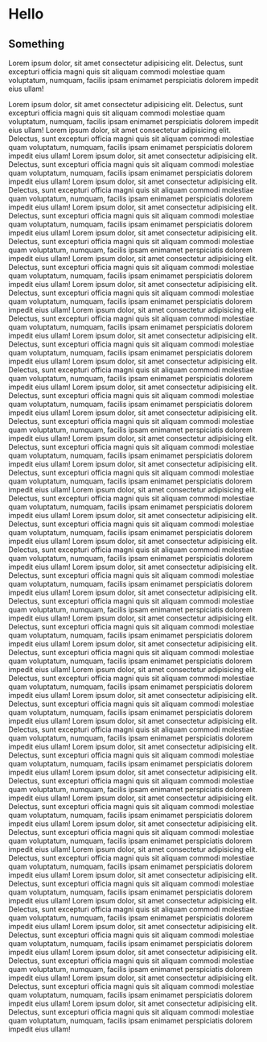 # Hello

## Something

Lorem ipsum dolor, sit amet consectetur adipisicing elit. Delectus, sunt excepturi officia magni quis sit aliquam commodi molestiae quam voluptatum, numquam, facilis ipsam enimamet perspiciatis dolorem impedit eius ullam!

Lorem ipsum dolor, sit amet consectetur adipisicing elit. Delectus, sunt excepturi officia magni quis sit aliquam commodi molestiae quam voluptatum, numquam, facilis ipsam enimamet perspiciatis dolorem impedit eius ullam!
Lorem ipsum dolor, sit amet consectetur adipisicing elit. Delectus, sunt excepturi officia magni quis sit aliquam commodi molestiae quam voluptatum, numquam, facilis ipsam enimamet perspiciatis dolorem impedit eius ullam!
Lorem ipsum dolor, sit amet consectetur adipisicing elit. Delectus, sunt excepturi officia magni quis sit aliquam commodi molestiae quam voluptatum, numquam, facilis ipsam enimamet perspiciatis dolorem impedit eius ullam!
Lorem ipsum dolor, sit amet consectetur adipisicing elit. Delectus, sunt excepturi officia magni quis sit aliquam commodi molestiae quam voluptatum, numquam, facilis ipsam enimamet perspiciatis dolorem impedit eius ullam!
Lorem ipsum dolor, sit amet consectetur adipisicing elit. Delectus, sunt excepturi officia magni quis sit aliquam commodi molestiae quam voluptatum, numquam, facilis ipsam enimamet perspiciatis dolorem impedit eius ullam!
Lorem ipsum dolor, sit amet consectetur adipisicing elit. Delectus, sunt excepturi officia magni quis sit aliquam commodi molestiae quam voluptatum, numquam, facilis ipsam enimamet perspiciatis dolorem impedit eius ullam!
Lorem ipsum dolor, sit amet consectetur adipisicing elit. Delectus, sunt excepturi officia magni quis sit aliquam commodi molestiae quam voluptatum, numquam, facilis ipsam enimamet perspiciatis dolorem impedit eius ullam!
Lorem ipsum dolor, sit amet consectetur adipisicing elit. Delectus, sunt excepturi officia magni quis sit aliquam commodi molestiae quam voluptatum, numquam, facilis ipsam enimamet perspiciatis dolorem impedit eius ullam!
Lorem ipsum dolor, sit amet consectetur adipisicing elit. Delectus, sunt excepturi officia magni quis sit aliquam commodi molestiae quam voluptatum, numquam, facilis ipsam enimamet perspiciatis dolorem impedit eius ullam!
Lorem ipsum dolor, sit amet consectetur adipisicing elit. Delectus, sunt excepturi officia magni quis sit aliquam commodi molestiae quam voluptatum, numquam, facilis ipsam enimamet perspiciatis dolorem impedit eius ullam!
Lorem ipsum dolor, sit amet consectetur adipisicing elit. Delectus, sunt excepturi officia magni quis sit aliquam commodi molestiae quam voluptatum, numquam, facilis ipsam enimamet perspiciatis dolorem impedit eius ullam!
Lorem ipsum dolor, sit amet consectetur adipisicing elit. Delectus, sunt excepturi officia magni quis sit aliquam commodi molestiae quam voluptatum, numquam, facilis ipsam enimamet perspiciatis dolorem impedit eius ullam!
Lorem ipsum dolor, sit amet consectetur adipisicing elit. Delectus, sunt excepturi officia magni quis sit aliquam commodi molestiae quam voluptatum, numquam, facilis ipsam enimamet perspiciatis dolorem impedit eius ullam!
Lorem ipsum dolor, sit amet consectetur adipisicing elit. Delectus, sunt excepturi officia magni quis sit aliquam commodi molestiae quam voluptatum, numquam, facilis ipsam enimamet perspiciatis dolorem impedit eius ullam!
Lorem ipsum dolor, sit amet consectetur adipisicing elit. Delectus, sunt excepturi officia magni quis sit aliquam commodi molestiae quam voluptatum, numquam, facilis ipsam enimamet perspiciatis dolorem impedit eius ullam!
Lorem ipsum dolor, sit amet consectetur adipisicing elit. Delectus, sunt excepturi officia magni quis sit aliquam commodi molestiae quam voluptatum, numquam, facilis ipsam enimamet perspiciatis dolorem impedit eius ullam!
Lorem ipsum dolor, sit amet consectetur adipisicing elit. Delectus, sunt excepturi officia magni quis sit aliquam commodi molestiae quam voluptatum, numquam, facilis ipsam enimamet perspiciatis dolorem impedit eius ullam!
Lorem ipsum dolor, sit amet consectetur adipisicing elit. Delectus, sunt excepturi officia magni quis sit aliquam commodi molestiae quam voluptatum, numquam, facilis ipsam enimamet perspiciatis dolorem impedit eius ullam!
Lorem ipsum dolor, sit amet consectetur adipisicing elit. Delectus, sunt excepturi officia magni quis sit aliquam commodi molestiae quam voluptatum, numquam, facilis ipsam enimamet perspiciatis dolorem impedit eius ullam!
Lorem ipsum dolor, sit amet consectetur adipisicing elit. Delectus, sunt excepturi officia magni quis sit aliquam commodi molestiae quam voluptatum, numquam, facilis ipsam enimamet perspiciatis dolorem impedit eius ullam!
Lorem ipsum dolor, sit amet consectetur adipisicing elit. Delectus, sunt excepturi officia magni quis sit aliquam commodi molestiae quam voluptatum, numquam, facilis ipsam enimamet perspiciatis dolorem impedit eius ullam!
Lorem ipsum dolor, sit amet consectetur adipisicing elit. Delectus, sunt excepturi officia magni quis sit aliquam commodi molestiae quam voluptatum, numquam, facilis ipsam enimamet perspiciatis dolorem impedit eius ullam!
Lorem ipsum dolor, sit amet consectetur adipisicing elit. Delectus, sunt excepturi officia magni quis sit aliquam commodi molestiae quam voluptatum, numquam, facilis ipsam enimamet perspiciatis dolorem impedit eius ullam!
Lorem ipsum dolor, sit amet consectetur adipisicing elit. Delectus, sunt excepturi officia magni quis sit aliquam commodi molestiae quam voluptatum, numquam, facilis ipsam enimamet perspiciatis dolorem impedit eius ullam!
Lorem ipsum dolor, sit amet consectetur adipisicing elit. Delectus, sunt excepturi officia magni quis sit aliquam commodi molestiae quam voluptatum, numquam, facilis ipsam enimamet perspiciatis dolorem impedit eius ullam!
Lorem ipsum dolor, sit amet consectetur adipisicing elit. Delectus, sunt excepturi officia magni quis sit aliquam commodi molestiae quam voluptatum, numquam, facilis ipsam enimamet perspiciatis dolorem impedit eius ullam!
Lorem ipsum dolor, sit amet consectetur adipisicing elit. Delectus, sunt excepturi officia magni quis sit aliquam commodi molestiae quam voluptatum, numquam, facilis ipsam enimamet perspiciatis dolorem impedit eius ullam!
Lorem ipsum dolor, sit amet consectetur adipisicing elit. Delectus, sunt excepturi officia magni quis sit aliquam commodi molestiae quam voluptatum, numquam, facilis ipsam enimamet perspiciatis dolorem impedit eius ullam!
Lorem ipsum dolor, sit amet consectetur adipisicing elit. Delectus, sunt excepturi officia magni quis sit aliquam commodi molestiae quam voluptatum, numquam, facilis ipsam enimamet perspiciatis dolorem impedit eius ullam!
Lorem ipsum dolor, sit amet consectetur adipisicing elit. Delectus, sunt excepturi officia magni quis sit aliquam commodi molestiae quam voluptatum, numquam, facilis ipsam enimamet perspiciatis dolorem impedit eius ullam!
Lorem ipsum dolor, sit amet consectetur adipisicing elit. Delectus, sunt excepturi officia magni quis sit aliquam commodi molestiae quam voluptatum, numquam, facilis ipsam enimamet perspiciatis dolorem impedit eius ullam!
Lorem ipsum dolor, sit amet consectetur adipisicing elit. Delectus, sunt excepturi officia magni quis sit aliquam commodi molestiae quam voluptatum, numquam, facilis ipsam enimamet perspiciatis dolorem impedit eius ullam!
Lorem ipsum dolor, sit amet consectetur adipisicing elit. Delectus, sunt excepturi officia magni quis sit aliquam commodi molestiae quam voluptatum, numquam, facilis ipsam enimamet perspiciatis dolorem impedit eius ullam!
Lorem ipsum dolor, sit amet consectetur adipisicing elit. Delectus, sunt excepturi officia magni quis sit aliquam commodi molestiae quam voluptatum, numquam, facilis ipsam enimamet perspiciatis dolorem impedit eius ullam!
Lorem ipsum dolor, sit amet consectetur adipisicing elit. Delectus, sunt excepturi officia magni quis sit aliquam commodi molestiae quam voluptatum, numquam, facilis ipsam enimamet perspiciatis dolorem impedit eius ullam!
Lorem ipsum dolor, sit amet consectetur adipisicing elit. Delectus, sunt excepturi officia magni quis sit aliquam commodi molestiae quam voluptatum, numquam, facilis ipsam enimamet perspiciatis dolorem impedit eius ullam!
